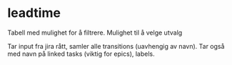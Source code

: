 # leadtime

Tabell med mulighet for å filtrere.
Mulighet til å velge utvalg

Tar input fra jira rått, samler alle transitions (uavhengig av navn).
Tar også med navn på linked tasks (viktig for epics), labels.

